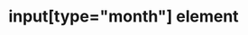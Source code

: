 ---
{
  "title": "input[type=\"month\"] element",
  "description": "",
  "category": "html",
  "keywords": [
    "input[type=\"month\"] element"
  ],
  "last_test_date": "2018-07-21",
  "test_results_url": "https://a11ysupport.io/tech/html/input(type-month)_element",
  "test_url": "https://a11ysupport.io/tech/html/input(type-month)_element",
  "stats": {
    "dragon_win": {
      "chrome": {
        "77": "u"
      }
    },
    "jaws": {
      "chrome": {
        "92": "a"
      },
      "edge": {
        "92": "a"
      },
      "ie": {
        "11": "a"
      },
      "firefox": {
        "80": "a"
      }
    },
    "narrator": {
      "edge": {
        "85": "a"
      }
    },
    "nvda": {
      "chrome": {
        "92": "a"
      },
      "edge": {
        "92": "a"
      },
      "firefox": {
        "80": "a"
      }
    },
    "talkback": {
      "and_chr": {
        "85": "a"
      }
    },
    "va_and": {
      "and_chr": {
        "77": "a"
      }
    },
    "vo_ios": {
      "ios_saf": {
        "14.0": "a"
      }
    },
    "vo_macos": {
      "safari": {
        "14.0": "a"
      }
    },
    "orca": {
      "firefox": {
        "80": "a"
      }
    },
    "vc_ios": {
      "ios_saf": {
        "13.1": "a"
      }
    },
    "vc_macos": {
      "safari": {
        "13.0.2": "a"
      }
    },
    "wsr": {
      "chrome": {
        "77": "a"
      }
    }
  },
  "links": {
    "WHATWG HTML spec for input[type=\"month\"]": "https://html.spec.whatwg.org/multipage/input.html#month-state-(type=month)",
    "HTML AAM for the input[type=\"month\"]": "https://w3c.github.io/html-aam/#el-input-month"
  }
}
---